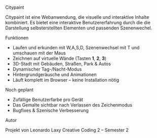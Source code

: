 Citypaint

Citypaint ist eine Webanwendung, die visuelle und interaktive Inhalte kombiniert. 
Es bietet eine interaktive Benutzererfahrung durch die die Darstellung selbsterstellten Elementen und passenden Szenenwechel.



Funktionen

- Laufen und erkunden mit W,A,S,D, Szenenwechsel mit T und umschauen mit der Maus
- Zeichnen auf virtuelle Wände (Tasten **1**, **2**, **3**)
- 3D-Stadt mit Gebäuden, Straßen, Park & Autos 
- Dynamischer Tag-/Nacht-Modus
- Hintergrundgeräusche und Animationen
- Läuft komplett im Browser – keine Installation nötig

Noch geplant

- Zufällige Benutzerfarbe pro Gerät  
- Das Gemalte sichtbar nach Verlassen des Zeichenmodus 
- Bugfixes & Szenische Verbesserung

Autor

Projekt von Leonardo Laxy 
Creative Coding 2 – Semester 2

